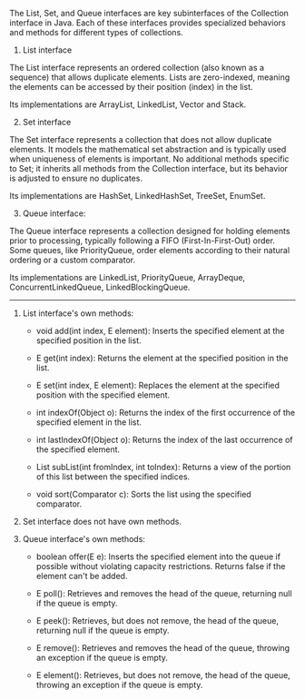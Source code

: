 The List, Set, and Queue interfaces are key subinterfaces of the Collection interface in Java. Each of these interfaces provides specialized behaviors and methods for different types of collections.

1) List interface

The List interface represents an ordered collection (also known as a sequence) that allows duplicate elements. Lists are zero-indexed, meaning the elements can be accessed by their position (index) in the list.

Its implementations are ArrayList, LinkedList, Vector and Stack.

2) Set interface

The Set interface represents a collection that does not allow duplicate elements. It models the mathematical set abstraction and is typically used when uniqueness of elements is important.
No additional methods specific to Set; it inherits all methods from the Collection interface, but its behavior is adjusted to ensure no duplicates.

Its implementations are HashSet, LinkedHashSet, TreeSet, EnumSet.

3) Queue interface:

The Queue interface represents a collection designed for holding elements prior to processing, typically following a FIFO (First-In-First-Out) order. Some queues, like PriorityQueue, order elements according to their natural ordering or a custom comparator.

Its implementations are LinkedList, PriorityQueue, ArrayDeque, ConcurrentLinkedQueue, LinkedBlockingQueue.

---------------------------------------------------------


1) List interface's own methods:

	- void add(int index, E element): Inserts the specified element at the specified position in the list.
	
	- E get(int index): Returns the element at the specified position in the list.
	
	- E set(int index, E element): Replaces the element at the specified position with the specified element.
	
	- int indexOf(Object o): Returns the index of the first occurrence of the specified element in the list.
	
	- int lastIndexOf(Object o): Returns the index of the last occurrence of the specified element.
	
	- List subList(int fromIndex, int toIndex): Returns a view of the portion of this list between the specified indices.
	
	 - void sort(Comparator c): Sorts the list using the specified comparator.

2) Set interface does not have own methods.

3) Queue interface's own methods:

	- boolean offer(E e): Inserts the specified element into the queue if possible without violating capacity restrictions. Returns false if the element can't be added.
	
	- E poll(): Retrieves and removes the head of the queue, returning null if the queue is empty.
	
	- E peek(): Retrieves, but does not remove, the head of the queue, returning null if the queue is empty.
	
	- E remove(): Retrieves and removes the head of the queue, throwing an exception if the queue is empty.
	
	- E element(): Retrieves, but does not remove, the head of the queue, throwing an exception if the queue is empty.